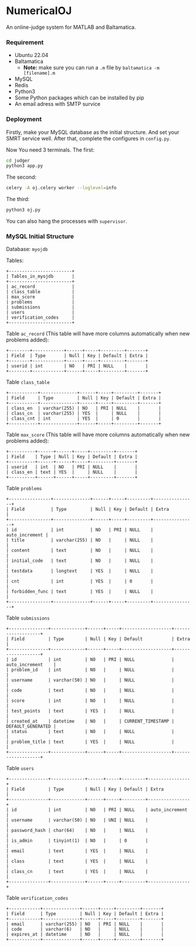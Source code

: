 # NumericalOJ
An online-judge system for MATLAB and Baltamatica.

### Requirement

- Ubuntu 22.04
- Baltamatica
  - **Note:** make sure you can run a `.m` file by `baltamatica -m [filename].m`
- MySQL
- Redis
- Python3
- Some Python packages which can be installed by pip
- An email adress with SMTP survice

### Deployment

Firstly, make your MySQL database as the initial structure. And set your SMRT service well. After that, complete the configures in `config.py`.

Now You need 3 terminals. The first:

```bash
cd judger
python3 app.py
```

The second:

```bash
celery -A oj.celery worker --loglevel=info
```

The third:

```bash
python3 oj.py
```

You can also hang the processes with `supervisor`.

### MySQL Initial Structure

Database: `myojdb`

Tables:
```
+------------------------+
| Tables_in_myojdb       |
+------------------------+
| ac_record              |
| class_table            |
| max_score              |
| problems               |
| submissions            |
| users                  |
| verification_codes     |
+------------------------+
```

Table `ac_record` (This table will have more columns automatically when new problems added):
```
+--------+------------+------+-----+---------+-------+
| Field  | Type       | Null | Key | Default | Extra |
+--------+------------+------+-----+---------+-------+
| userid | int        | NO   | PRI | NULL    |       |
+--------+------------+------+-----+---------+-------+
```

Table `class_table`
```
+-----------+--------------+------+-----+---------+-------+
| Field     | Type         | Null | Key | Default | Extra |
+-----------+--------------+------+-----+---------+-------+
| class_en  | varchar(255) | NO   | PRI | NULL    |       |
| class_cn  | varchar(255) | YES  |     | NULL    |       |
| class_cnt | int          | YES  |     | 0       |       |
+-----------+--------------+------+-----+---------+-------+
```

Table `max_score` (This table will have more columns automatically when new problems added):
```
+----------+------+------+-----+---------+-------+
| Field    | Type | Null | Key | Default | Extra |
+----------+------+------+-----+---------+-------+
| userid   | int  | NO   | PRI | NULL    |       |
| class_en | text | YES  |     | NULL    |       |
+----------+------+------+-----+---------+-------+
```

Table `problems`
```
+----------------+--------------+------+-----+---------+----------------+
| Field          | Type         | Null | Key | Default | Extra          |
+----------------+--------------+------+-----+---------+----------------+
| id             | int          | NO   | PRI | NULL    | auto_increment |
| title          | varchar(255) | NO   |     | NULL    |                |
| content        | text         | NO   |     | NULL    |                |
| initial_code   | text         | NO   |     | NULL    |                |
| testdata       | longtext     | YES  |     | NULL    |                |
| cnt            | int          | YES  |     | 0       |                |
| forbidden_func | text         | YES  |     | NULL    |                |
+----------------+--------------+------+-----+---------+----------------+
```

Table `submissions`
```
+---------------+-------------+------+-----+-------------------+-------------------+
| Field         | Type        | Null | Key | Default           | Extra             |
+---------------+-------------+------+-----+-------------------+-------------------+
| id            | int         | NO   | PRI | NULL              | auto_increment    |
| problem_id    | int         | NO   |     | NULL              |                   |
| username      | varchar(50) | NO   |     | NULL              |                   |
| code          | text        | NO   |     | NULL              |                   |
| score         | int         | NO   |     | NULL              |                   |
| test_points   | text        | YES  |     | NULL              |                   |
| created_at    | datetime    | NO   |     | CURRENT_TIMESTAMP | DEFAULT_GENERATED |
| status        | text        | NO   |     | NULL              |                   |
| problem_title | text        | YES  |     | NULL              |                   |
+---------------+-------------+------+-----+-------------------+-------------------+
```

Table `users`
```
+---------------+-------------+------+-----+---------+----------------+
| Field         | Type        | Null | Key | Default | Extra          |
+---------------+-------------+------+-----+---------+----------------+
| id            | int         | NO   | PRI | NULL    | auto_increment |
| username      | varchar(50) | NO   | UNI | NULL    |                |
| password_hash | char(64)    | NO   |     | NULL    |                |
| is_admin      | tinyint(1)  | NO   |     | 0       |                |
| email         | text        | YES  |     | NULL    |                |
| class         | text        | YES  |     | NULL    |                |
| class_cn      | text        | YES  |     | NULL    |                |
+---------------+-------------+------+-----+---------+----------------+
```

Table `verification_codes`
```
+------------+--------------+------+-----+---------+-------+
| Field      | Type         | Null | Key | Default | Extra |
+------------+--------------+------+-----+---------+-------+
| email      | varchar(255) | NO   | PRI | NULL    |       |
| code       | varchar(6)   | NO   |     | NULL    |       |
| expires_at | datetime     | NO   |     | NULL    |       |
+------------+--------------+------+-----+---------+-------+
```
